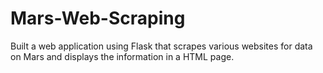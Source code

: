 # Mars-Web-Scraping
 Built a web application using Flask that scrapes various websites for data on Mars and displays the information in a HTML page.
